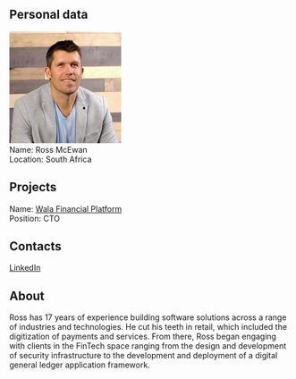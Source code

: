 ## Personal data
![ross mcewan photo](photo/ross_mcewan.jpg)  
Name:   Ross McEwan  
Location: South Africa  
## Projects 
Name: [Wala Financial Platform](../projects/wala_financial_platform.md)  
Position: CTO   
## Contacts
[LinkedIn](https://www.linkedin.com/in/ross-mcewan-6998699/)      
## About
Ross has 17 years of experience building software solutions across a range of industries and technologies. He cut his teeth in retail, which included the digitization of payments and services. From there, Ross began engaging with clients in the FinTech space ranging from the design and development of security infrastructure to the development and deployment of a digital general ledger application framework.
